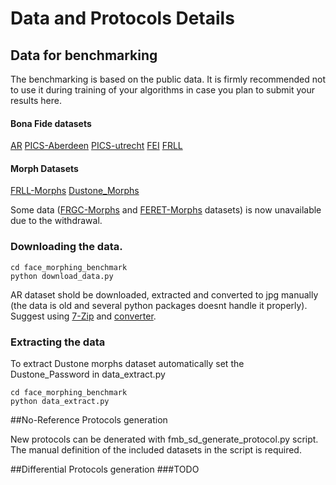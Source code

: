 # Data and Protocols Details

## Data for benchmarking

The benchmarking is based on the public data. 
It is firmly recommended not to use it during training of your algorithms in case you plan to submit your results here. 

#### Bona Fide datasets
[AR](https://www2.ece.ohio-state.edu/~aleix/ARdatabase.html)
[PICS-Aberdeen](http://pics.stir.ac.uk/2D_face_sets.htm)
[PICS-utrecht](http://pics.stir.ac.uk/2D_face_sets.htm)
[FEI](https://fei.edu.br/~cet/facedatabase.html)
[FRLL](https://figshare.com/articles/dataset/Face_Research_Lab_London_Set/5047666)

#### Morph Datasets 
[FRLL-Morphs](https://www.idiap.ch/en/dataset/frll-morphs)
[Dustone_Morphs](https://www.linkedin.com/pulse/new-face-morphing-dataset-vulnerability-research-ted-dunstone/)

Some data ([FRGC-Morphs](https://www.idiap.ch/en/dataset/frgc-morphs) and [FERET-Morphs](https://www.idiap.ch/en/dataset/feret-morphs) datasets) is now unavailable due to the withdrawal.


### Downloading the data.   
```
cd face_morphing_benchmark
python download_data.py
```
AR dataset shold be downloaded, extracted and converted to jpg manually (the data is old and several python packages doesnt handle it properly). Suggest using [7-Zip](https://www.7-zip.org/) and [converter](https://github.com/matheustguimaraes/organize-AR-face-db).

### Extracting the data
To extract Dustone morphs dataset automatically set the Dustone_Password in data_extract.py
```
cd face_morphing_benchmark
python data_extract.py
```

##No-Reference Protocols generation

New protocols can be denerated with fmb_sd_generate_protocol.py script. The manual definition of the included datasets in the script is required.

##Differential Protocols generation
###TODO


